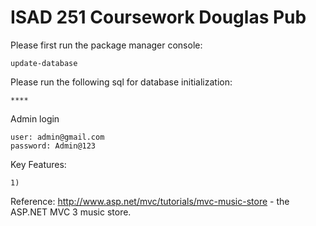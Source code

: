 ISAD 251 Coursework Douglas Pub
==================

Please first run the package manager console: 

    update-database
	
Please run the following sql for database initialization: 

    ****

Admin login

    user: admin@gmail.com
    password: Admin@123    

Key Features:

    1)



Reference:
http://www.asp.net/mvc/tutorials/mvc-music-store - the ASP.NET MVC 3 music store.
